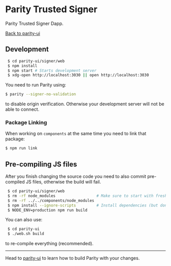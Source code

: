 # Parity Trusted Signer

Parity Trusted Signer Dapp.

[Back to parity-ui](../README.md)

## Development

```bash
 $ cd parity-ui/signer/web
 $ npm install
 $ npm start # Starts development server
 $ xdg-open http://localhost:3030 || open http://localhost:3030
```

You need to run Parity using:

```bash
$ parity --signer-no-validation
```

to disable origin verification. Otherwise your development server will not be able to connect.

### Package Linking

When working on `components` at the same time you need to link that package:

```bash
$ npm run link
```

## Pre-compiling JS files

After you finish changing the source code you need to also commit pre-compiled JS files, otherwise the build will fail.

```bash
 $ cd parity-ui/signer/web
 $ rm -rf node_modules                  # Make sure to start with fresh dependencies
 $ rm -rf ../../components/node_modules
 $ npm install --ignore-scripts         # Install dependencies (but don't link components)
 $ NODE_ENV=production npm run build
```

You can also use:

```bash
 $ cd parity-ui
 $ ./web.sh build
```

to re-compile everything (recommended).

---

Head to [parity-ui](../README.md) to learn how to build Parity with your changes.

